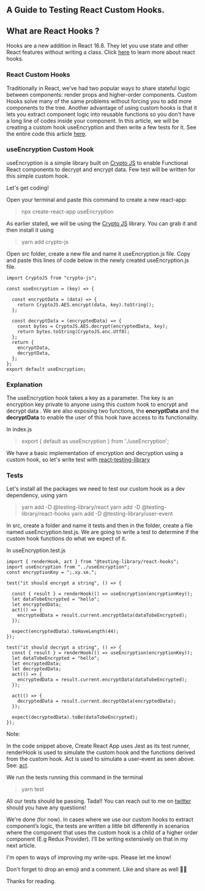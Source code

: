 ## A Guide to Testing React Custom Hooks.



##  What are React Hooks ?
Hooks are a new addition in React 16.8. They let you use state and other React features without writing a class. Click [here](https://reactjs.org/docs/hooks-intro.html)  to learn more about react hooks.


### React Custom Hooks

Traditionally in React, we’ve had two popular ways to share stateful logic between components: render props and higher-order components. Custom Hooks solve many of the same problems without forcing you to add more components to the tree.
Another advantage of using custom hooks is that it lets you extract component logic into reusable functions so you don't have a long line of codes inside your component.
In this article, we will be creating a custom hook useEncryption and then write a few tests for it. See the entire code this article  [here](https://github.com/theresasogunle/useEncryption).

### useEncryption Custom Hook

useEncryption is a simple library built on  [Crypto JS](https://www.npmjs.com/package/crypto-js)  to enable Functional React components to decrypt and encrypt data. Few test will be written for this simple custom hook.

Let's get coding!


Open your terminal and paste this command to create a new react-app:

> npx create-react-app useEncryption


As earlier stated, we will be using the [Crypto JS](https://www.npmjs.com/package/crypto-js) library. You can grab it and then install it using


> yarn add crypto-js


Open src folder, create a new file and name it useEncryption.js file. Copy and paste this lines of code below in the newly created useEncryption.js file.



```
import CryptoJS from "crypto-js";

const useEncryption = (key) => {

  const encryptData = (data) => {
    return CryptoJS.AES.encrypt(data, key).toString();
  };

  const decryptData = (encryptedData) => {
    const bytes = CryptoJS.AES.decrypt(encryptedData, key);
    return bytes.toString(CryptoJS.enc.Utf8);
  };
  return {
    encryptData,
    decryptData,
  };
};
export default useEncryption;
``` 

### Explanation

The useEncryption hook takes a key as a parameter. The key is an encryption key private to anyone using this custom hook to encrypt and decrypt data .  We are also exposing two functions, the **encryptData** and the **decryptData** to enable the user of this hook have access to its functionality.


In index.js

> export { default as useEncryption } from './useEncryption';

We have a basic implementation of encryption and decryption using a custom hook, so let's write test with  [react-testing-library](https://testing-library.com/docs/react-testing-library/intro) 

### Tests

Let's install all the packages we need to test our custom hook as a dev dependency, using yarn 

> yarn add -D @testing-library/react
> yarn add -D @testing-library/react-hooks
> yarn add -D @testing-library/user-event


In src, create a folder and name it tests and then in the folder, create a file named useEncryption.test.js. We are going to write a test to determine if the custom hook functions do what we expect of it.

In useEncryption.test.js


```
import { renderHook, act } from "@testing-library/react-hooks";
import useEncryption from "../useEncryption";
const encryptionKey = ";.xy.se.";

test("it should encrypt a string", () => {

  const { result } = renderHook(() => useEncryption(encryptionKey));
  let dataTobeEncrypted = "hello";
  let encryptedData;
  act(() => {
    encryptedData = result.current.encryptData(dataTobeEncrypted);
  });

  expect(encryptedData).toHaveLength(44);
});

test("it should decrypt a string", () => {
  const { result } = renderHook(() => useEncryption(encryptionKey));
  let dataTobeEncrypted = "hello";
  let encryptedData;
  let decryptedData;
  act(() => {
    encryptedData = result.current.encryptData(dataTobeEncrypted);
  });

  act(() => {
    decryptedData = result.current.decryptData(encryptedData);
  });

  expect(decryptedData).toBe(dataTobeEncrypted);
});
``` 


Note:

In the code snippet above, Create React App uses Jest as its test runner, renderHook is used to simulate the custom hook and the functions derived from the custom hook. 
Act is used to simulate a user-event as seen above. See: [act](https://testing-library.com/docs/react-testing-library/api#act).

We run the tests running this command in the terminal

> yarn test

All our tests should be passing. Tada!! You can reach out to me on [twitter](https://twitter.com/omo_mimie) should you have any questions!

We're done (for now). In cases where we use our custom hooks to extract component’s logic, the tests are written a little bit differently in scenarios where the component that uses the custom hook is a child of a higher order component (E.g Redux Provider). I’ll be writing extensively on that in my next article.

I'm open to ways of improving my write-ups. Please let me know!

Don't forget to drop an emoji and a comment. Like and share as well 🙏🏼


Thanks for reading.

































